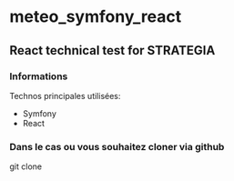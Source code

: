 # meteo_symfony_react
## React technical test for STRATEGIA


### Informations

Technos principales utilisées: 
- Symfony
- React

### Dans le cas ou vous souhaitez cloner via github
git clone 